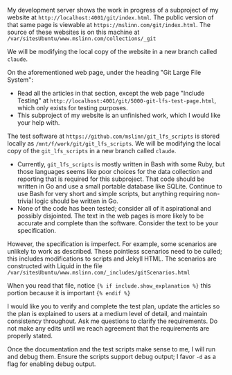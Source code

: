 My development server shows the work in progress of a subproject of my website at
`http://localhost:4001/git/index.html`.
The public version of that same page is viewable at `https://mslinn.com/git/index.html`.
The source of these websites is on this machine at
`/var/sitesUbuntu/www.mslinn.com/collections/_git`

We will be modifying the local copy of the website in a new branch called `claude`.

On the aforementioned web page, under the heading "Git Large File System":

- Read all the articles in that section,
  except the web page "Include Testing" at `http://localhost:4001/git/5000-git-lfs-test-page.html`,
  which only exists for testing purposes.
- This subproject of my website is an unfinished work, which I would like your help with.

The test software at `https://github.com/mslinn/git_lfs_scripts` is stored locally as
`/mnt/f/work/git/git_lfs_scripts`.
We will be modifying the local copy of the `git_lfs_scripts` in a new branch called `claude`.

- Currently, `git_lfs_scripts` is mostly written in Bash with some Ruby,
  but those languages seems like poor choices for the data collection and reporting
  that is required for this subproject.
  That code should be written in Go and use a small portable database like SQLite.
  Continue to use Bash for very short and simple scripts,
  but anything requiring non-trivial logic should be written in Go.
- None of the code has been tested; consider all of it aspirational and possibly disjointed.
  The text in the web pages is more likely to be accurate and complete than the software.
  Consider the text to be your specification.

However, the specification is imperfect.
For example, some scenarios are unlikely to work as described.
These pointless scenarios need to be culled; this includes modifications to scripts and Jekyll HTML.
The scenarios are constructed with Liquid in the file
`/var/sitesUbuntu/www.mslinn.com/_includes/gitScenarios.html`

When you read that file, notice `{% if include.show_explanation %}` this portion because it is important `{% endif %}`

I would like you to verify and complete the test plan, update the articles so the plan is explained to users at a medium level of detail, and maintain consistency throughout. Ask me questions to clarify the requirements.
Do not make any edits until we reach agreement that the requirements are properly stated.

Once the documentation and the test scripts make sense to me, I will run and debug them.
Ensure the scripts support debug output; I favor `-d` as a flag for enabling debug output.
